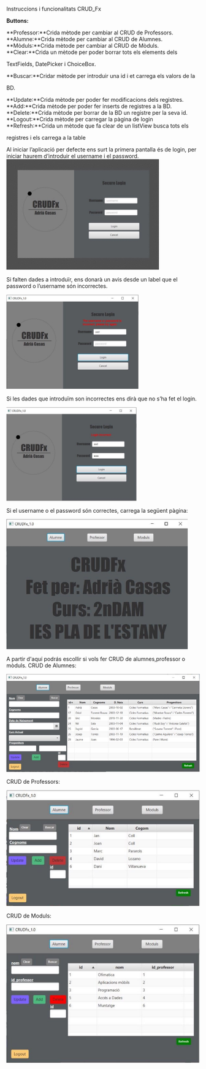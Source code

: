 ﻿Instruccions i funcionalitats CRUD\_Fx

**Buttons:**

**Professor:**Crida mètode per cambiar al CRUD de Professors. **Alumne:**Crida mètode per cambiar al CRUD de Alumnes. **Mòduls:**Crida mètode per cambiar al CRUD de Mòduls. **Clear:**Crida un mètode per poder borrar tots els elements dels

TextFields, DatePicker i ChoiceBox.

**Buscar:**Cridar mètode per introduir una id i et carrega els valors de la

BD.

**Update:**Crida mètode per poder fer modificacions dels registres. **Add:**Crida mètode per poder fer inserts de registres a la BD. **Delete:**Crida mètode per borrar de la BD un registre per la seva id. **Logout:**Crida mètode per carregar la pàgina de login **Refresh:**Crida un mètode que fa clear de un listView busca tots els

registres i els carrega a la table

Al iniciar l’aplicació per defecte ens surt la primera pantalla és de login, per iniciar haurem d’introduir el username i el password.![](Aspose.Words.d203419b-7e4c-4561-b060-498eeba11d35.001.jpeg)

Si falten dades a introduïr, ens donarà un avis desde un label que el password o l’username són incorrectes.

![](Aspose.Words.d203419b-7e4c-4561-b060-498eeba11d35.002.jpeg)

Si les dades que introduïm son incorrectes ens dirà que no s’ha fet el login.

![](Aspose.Words.d203419b-7e4c-4561-b060-498eeba11d35.003.jpeg)

Si el username o el password són correctes, carrega la següent pàgina:

![](Aspose.Words.d203419b-7e4c-4561-b060-498eeba11d35.004.jpeg)

A partir d'aquí podrás escollir si vols fer CRUD de alumnes,professor o mòduls. CRUD de Alumnes:

![](Aspose.Words.d203419b-7e4c-4561-b060-498eeba11d35.005.jpeg)

CRUD de Professors:

![](Aspose.Words.d203419b-7e4c-4561-b060-498eeba11d35.006.jpeg)

CRUD de Moduls:

![](Aspose.Words.d203419b-7e4c-4561-b060-498eeba11d35.007.jpeg)
